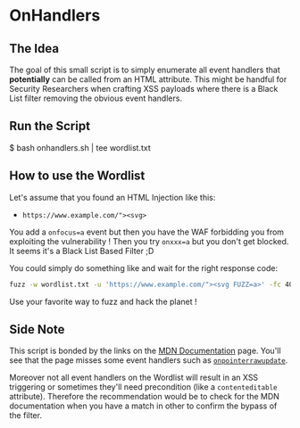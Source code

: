 # OnHandlers

## The Idea

The goal of this small script is to simply enumerate all event handlers that **potentially** can be called from an HTML attribute. This might be handful for Security Researchers when crafting XSS payloads where there is a Black List filter removing the obvious event handlers.

## Run the Script

$ bash onhandlers.sh | tee wordlist.txt

## How to use the Wordlist

Let's assume that you found an HTML Injection like this:

- `https://www.example.com/"><svg>`

You add a `onfocus=a` event but then you have the WAF forbidding you from exploiting the vulnerability !
Then you try `onxxx=a` but you don't get blocked. It seems it's a Black List Based Filter ;D

You could simply do something like and wait for the right response code:

```bash
fuzz -w wordlist.txt -u 'https://www.example.com/"><svg FUZZ=a>' -fc 403 -c
```

Use your favorite way to fuzz and hack the planet !

## Side Note

This script is bonded by the links on the [MDN Documentation](https://developer.mozilla.org/en-US/docs/Web/Events) page. You'll see that the page misses some event handlers such as [`onpointerrawupdate`](https://github.com/w3c/pointerevents/pull/260).

Moreover not all event handlers on the Wordlist will result in an XSS triggering or sometimes they'll need precondition (like a `contenteditable` attribute). Therefore the recommendation would be to check for the MDN documentation when you have a match in other to confirm the bypass of the filter.
